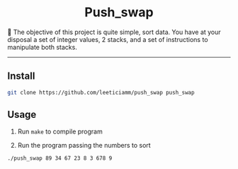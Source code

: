 <h1 align="center">Push_swap</h1>
<p>🪫 The objective of this project is quite simple, sort data. You have at your disposal a set of integer values, 2 stacks, and a set of instructions to manipulate both stacks.

---

## Install

```sh
git clone https://github.com/leeticiamm/push_swap push_swap
```

## Usage

1. Run `make` to compile program

2. Run the program passing the numbers to sort

```sh
./push_swap 89 34 67 23 8 3 678 9
```
